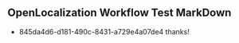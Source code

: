 ## OpenLocalization Workflow Test MarkDown
* 845da4d6-d181-490c-8431-a729e4a07de4 thanks!

<!--HONumber=Aug16_HO1-->


